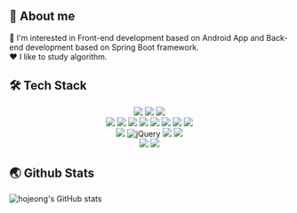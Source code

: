## 💬 About me
🌱 I'm interested in Front-end development based on Android App and Back-end development based on Spring Boot framework.<br>
❤️ I like to study algorithm.

## 🛠️ Tech Stack 
<div align="center">
<img src="https://img.shields.io/badge/Java-007396?style=flat&logo=java&logoColor=white"> <img src="https://img.shields.io/badge/C-A8B9CC?style=flat&logo=c&logoColor=white"> <img src="https://img.shields.io/badge/Kotlin-7F52FF?style=flat&logo=Kotlin&logoColor=white">
<br>
<img src="https://img.shields.io/badge/Android Studio-3DDC84?style=flat&logo=Android Studio&logoColor=white">
<img src="https://img.shields.io/badge/Eclipse IDE-2C2255?style=flat&logo=Eclipse IDE&logoColor=white">
<img src="https://img.shields.io/badge/oracle-F80000?style=flat&logo=oracle&logoColor=white">
<img src="https://img.shields.io/badge/MySQL-4479A1?style=flat&logo=MySQL&logoColor=white">
<img src="https://img.shields.io/badge/Visual Studio-5C2D91?style=flat&logo=Visual Studio&logoColor=white">
<img src="https://img.shields.io/badge/Visual Studio Code-007ACC?style=flat&logo=Visual Studio Code&logoColor=white">
<img src="https://img.shields.io/badge/Ubuntu-E95420?style=flat&logo=ubuntu&logoColor=black">
<img src="https://img.shields.io/badge/VMware-607078?style=flat&logo=VMware&logoColor=black">
<br>
<img src="https://img.shields.io/badge/javascript-F7DF1E?style=flat&logo=javascript&logoColor=black">
<img alt="jQuery" src="https://img.shields.io/badge/jquery-0769AD?style=flat&logo=jquery&logoColor=white">
<img src="https://img.shields.io/badge/html-E34F26?style=flat&logo=html5&logoColor=white">
<img src="https://img.shields.io/badge/css-1572B6?style=flat&logo=css3&logoColor=white">
<br>
<img src="https://img.shields.io/badge/github-181717?style=flat&logo=github&logoColor=white">
<img src="https://img.shields.io/badge/git-F05032?style=flat&logo=git&logoColor=white">
</div>

## 🌏 Github Stats
![hojeong's GitHub stats](https://github-readme-stats.vercel.app/api?username=hojeong2747&show_icons=true&theme=omni)
